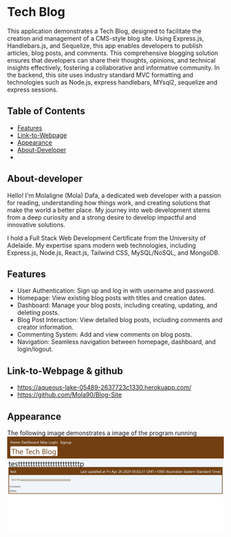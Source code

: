 # Tech Blog

This application demonstrates a Tech Blog, designed to facilitate the creation and management of a CMS-style blog site. Using Express.js, Handlebars.js, and Sequelize, this app enables developers to publish articles, blog posts, and comments. This comprehensive blogging solution ensures that developers can share their thoughts, opinions, and technical insights effectively, fostering a collaborative and informative community. In the backend, this site uses industry standard MVC formatting and technologies such as Node.js, express handlebars, MYsql2, sequelize and express sessions.

## Table of Contents

- [Features](#features)
- [Link-to-Webpage](#Link-to-Webpage)
- [Appearance](#Appearance)
- [About-Developer](#About-developer)
- 


## About-developer

Hello! I'm Molaligne (Mola) Dafa, a dedicated web developer with a passion for reading, understanding how things work, and creating solutions that make the world a better place. My journey into web development stems from a deep curiosity and a strong desire to develop impactful and innovative solutions.

I hold a Full Stack Web Development Certificate from the University of Adelaide. My expertise spans modern web technologies, including Express.js, Node.js, React.js, Tailwind CSS, MySQL/NoSQL, and MongoDB.

## Features

- User Authentication: Sign up and log in with username and password.
- Homepage: View existing blog posts with titles and creation dates.
- Dashboard: Manage your blog posts, including creating, updating, and deleting posts.
- Blog Post Interaction: View detailed blog posts, including comments and creator information.
- Commenting System: Add and view comments on blog posts.
- Navigation: Seamless navigation between homepage, dashboard, and login/logout.
  
## Link-to-Webpage & github
- https://aqueous-lake-05489-2637723c1330.herokuapp.com/
- https://github.com/Mola90/Blog-Site
## Appearance

The following image demonstrates a image of the program running
![Screenshot of webpage](./public/images/Screen%20Capture%20010%20-%20Document%20-%20localhost.jpg)

